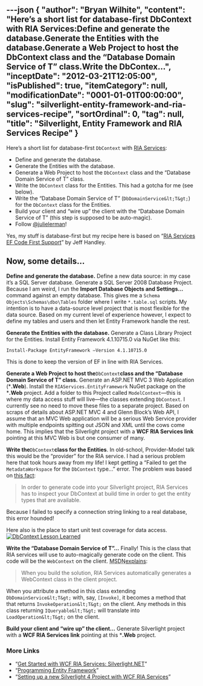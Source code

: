 ---json
{
  "author": "Bryan Wilhite",
  "content": "Here’s a short list for database-first DbContext with RIA Services:Define and generate the database.Generate the Entities with the database.Generate a Web Project to host the DbContext class and the “Database Domain Service of T” class.Write the DbContex...",
  "inceptDate": "2012-03-21T12:05:00",
  "isPublished": true,
  "itemCategory": null,
  "modificationDate": "0001-01-01T00:00:00",
  "slug": "silverlight-entity-framework-and-ria-services-recipe",
  "sortOrdinal": 0,
  "tag": null,
  "title": "Silverlight, Entity Framework and RIA Services Recipe"
}
---

Here’s a short list for database-first `DbContext` with [RIA Services](http://www.silverlight.net/learn/advanced-techniques/wcf-ria-services/get-started-with-wcf-ria-services):

*   Define and generate the database.
*   Generate the Entities with the database.
*   Generate a Web Project to host the `DbContext` class and the “Database Domain Service of T” class.
*   Write the `DbContext` class for the Entities. This had a gotcha for me (see below).
*   Write the “Database Domain Service of T” (`DbDomainService&lt;T&gt;`) for the `DbContext` class for the Entities.
*   Build your client and “wire up” the client with the “Database Domain Service of T” (this step is supposed to be auto-magic).
*   Follow [@julielerman](https://twitter.com/)!

Yes, my stuff is database-first but my recipe here is based on “[RIA Services EF Code First Support](http://jeffhandley.com/archive/2011/06/30/RIAServicesCodeFirst.aspx)” by Jeff Handley.

## Now, some details…

**Define and generate the database.** Define a new data source: in my case it’s a SQL Server database. Generate a SQL Server 2008 Database Project. Because I am weird, I run the **Import Database Objects and Settings…** command against an empty database. This gives me a `Schema Objects\Schemas\dbo\Tables` folder where I write `*.table.sql` scripts. My intention is to have a data-source level project that is most flexible for the data source. Based on my current level of experience however, I expect to define my tables and users and then let Entity Framework handle the rest.

**Generate the Entities with the database.** Generate a Class Library Project for the Entities. Install Entity Framework 4.1.10715.0 via NuGet like this:


    Install-Package EntityFramework –Version 4.1.10715.0
    

This is done to keep the version of EF in line with RIA Services.

**Generate a Web Project to host the**`DbContext`**class and the “Database Domain Service of T” class.** Generate an ASP.NET MVC 3 Web Application (***.Web**). Install the `RIAServices.EntityFramework` NuGet package on the ***.Web** project. Add a folder to this Project called `ModelContext`—this is where my data access stuff will live—the classes extending `DbContext`. I currently see no need to move these files to a separate project. Based on scraps of details about ASP.NET MVC 4 and Glenn Block’s Web API, I assume that an MVC Web application will be a serious Web Service provider with multiple endpoints spitting out JSON and XML until the cows come home. This implies that the Silverlight project with a **WCF RIA Services link** pointing at this MVC Web is but one consumer of many.

**Write the**`DbContext`**class for the Entities**. In old-school, Provider-Model talk this would be the “provider” for the RIA service. I had a serious problem here that took hours away from my life! I kept getting a “Failed to get the `MetadataWorkspace` for the `DbContext` type...” error. The problem was based on [this fact](http://stackoverflow.com/questions/7598242/entity-framework-code-first-dbcontext-checks-the-connectionstring-during-compile):
<blockquote>

In order to generate code into your Silverlight project, RIA Services has to inspect your DbContext at build time in order to get the entity types that are available.
</blockquote>

Because I failed to specify a connection string linking to a real database, this error hounded!

Here also is the place to start unit test coverage for data access.
[<img alt="DbContext Lesson Learned" src="http://farm7.staticflickr.com/6050/7001608941_c1f08e17d2_o.png">](http://www.flickr.com/photos/wilhite/7001608941/in/photostream/ "DbContext Lesson Learned")

**Write the “Database Domain Service of T”…** Finally! This is the class that RIA services will use to auto-magically generate code on the client. This code will be the `WebContext` on the client. <acronym title="Microsoft Developer Network">MSDN</acronym>[explains](http://msdn.microsoft.com/en-us/library/ee707361(v=vs.91).aspx):
<blockquote>

When you build the solution, RIA Services automatically generates a WebContext class in the client project.
</blockquote>

When you attribute a method in this class extending `DbDomainService&lt;T&gt;` with, say, `[Invoke]`, it becomes a method that that returns `InvokeOperation&lt;T&gt;` on the client. Any methods in this class returning `IQueryable&lt;T&gt;` will translate into `LoadOperation&lt;T&gt;` on the client.

**Build your client and “wire up” the client…** Generate Silverlight project with a **WCF RIA Services link** pointing at this ***.Web** project.

### More Links

*   “[Get Started with WCF RIA Services: Silverlight.NET](http://www.silverlight.net/learn/advanced-techniques/wcf-ria-services/get-started-with-wcf-ria-services)”
*   “[Programming Entity Framework](http://learnentityframework.com/)”
*   “[Setting up a new Silverlight 4 Project with WCF RIA Services](http://geekswithblogs.net/kgrossnicklaus/archive/2011/01/30/setting-up-a-new-silverlight-4-project-with-wcf-ria.aspx)”
